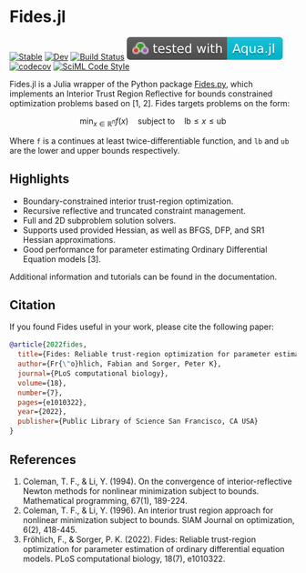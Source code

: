 # Fides.jl

[![Stable](https://img.shields.io/badge/docs-stable-blue.svg)](https://sebapersson.github.io/Fides.jl/stable/)
[![Dev](https://img.shields.io/badge/docs-dev-blue.svg)](https://sebapersson.github.io/Fides.jl/dev/)
[![Build Status](https://github.com/sebapersson/Fides.jl/actions/workflows/CI.yml/badge.svg?branch=main)](https://github.com/sebapersson/Fides.jl/actions/workflows/CI.yml?query=branch%3Amain)
[![Aqua QA](https://raw.githubusercontent.com/JuliaTesting/Aqua.jl/master/badge.svg)](https://github.com/JuliaTesting/Aqua.jl)
[![codecov](https://codecov.io/gh/sebapersson/Fides.jl/graph/badge.svg?token=J7PXRF30JG)](https://codecov.io/gh/sebapersson/Fides.jl)
[![SciML Code Style](https://img.shields.io/static/v1?label=code%20style&message=SciML&color=9558b2&labelColor=389826)](https://github.com/SciML/SciMLStyle)

Fides.jl is a Julia wrapper of the Python package [Fides.py](https://github.com/fides-dev/fides), which implements an Interior Trust Region Reflective for bounds constrained optimization problems based on [1, 2]. Fides targets problems on the form:

```math
\min_{x \in \mathbb{R}^n} f(x) \quad \mathrm{subject \ to} \quad \text{lb} \leq x \leq \text{ub}
```

Where `f` is a continues at least twice-differentiable function, and `lb` and `ub` are the lower and upper bounds respectively.

## Highlights

- Boundary-constrained interior trust-region optimization.
- Recursive reflective and truncated constraint management.
- Full and 2D subproblem solution solvers.
- Supports used provided Hessian, as well as BFGS, DFP, and SR1 Hessian approximations.
- Good performance for parameter estimating Ordinary Differential Equation models [3].

Additional information and tutorials can be found in the documentation.

## Citation

If you found Fides useful in your work, please cite the following paper:

```bibtex
@article{2022fides,
  title={Fides: Reliable trust-region optimization for parameter estimation of ordinary differential equation models},
  author={Fr{\"o}hlich, Fabian and Sorger, Peter K},
  journal={PLoS computational biology},
  volume={18},
  number={7},
  pages={e1010322},
  year={2022},
  publisher={Public Library of Science San Francisco, CA USA}
}
```

## References

1. Coleman, T. F., & Li, Y. (1994). On the convergence of interior-reflective Newton methods for nonlinear minimization subject to bounds. Mathematical programming, 67(1), 189-224.
2. Coleman, T. F., & Li, Y. (1996). An interior trust region approach for nonlinear minimization subject to bounds. SIAM Journal on optimization, 6(2), 418-445.
3. Fröhlich, F., & Sorger, P. K. (2022). Fides: Reliable trust-region optimization for parameter estimation of ordinary differential equation models. PLoS computational biology, 18(7), e1010322.
